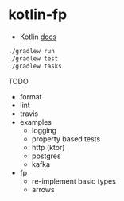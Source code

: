# kotlin-fp

* Kotlin [docs](https://kotlinlang.org)

```bash
./gradlew run
./gradlew test
./gradlew tasks
```

TODO
* format
* lint
* travis
* examples
    - logging
    - property based tests
    - http (ktor)
    - postgres
    - kafka
* fp
    - re-implement basic types
    - arrows

